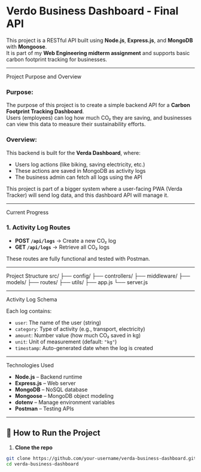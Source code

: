 # Verdo Business Dashboard - Final API

This project is a RESTful API built using **Node.js**, **Express.js**, and **MongoDB** with **Mongoose**.  
It is part of my **Web Engineering midterm assignment** and supports basic carbon footprint tracking for businesses.

---

Project Purpose and Overview

### **Purpose:**
The purpose of this project is to create a simple backend API for a **Carbon Footprint Tracking Dashboard**.  
Users (employees) can log how much CO₂ they are saving, and businesses can view this data to measure their sustainability efforts.

### **Overview:**
This backend is built for the **Verda Dashboard**, where:
- Users log actions (like biking, saving electricity, etc.)
- These actions are saved in MongoDB as activity logs
- The business admin can fetch all logs using the API

This project is part of a bigger system where a user-facing PWA (Verda Tracker) will send log data, and this dashboard API will manage it.

---

Current Progress

### 1. **Activity Log Routes**
- **POST `/api/logs`** → Create a new CO₂ log
- **GET `/api/logs`** → Retrieve all CO₂ logs

These routes are fully functional and tested with Postman.

---

 Project Structure
src/
├── config/
├── controllers/
├── middleware/
├── models/
├── routes/
├── utils/
├── app.js
└── server.js



---

Activity Log Schema

Each log contains:
- `user`: The name of the user (string)
- `category`: Type of activity (e.g., transport, electricity)
- `amount`: Number value (how much CO₂ saved in kg)
- `unit`: Unit of measurement (default: `"kg"`)
- `timestamp`: Auto-generated date when the log is created

---

Technologies Used

- **Node.js** – Backend runtime
- **Express.js** – Web server
- **MongoDB** – NoSQL database
- **Mongoose** – MongoDB object modeling
- **dotenv** – Manage environment variables
- **Postman** – Testing APIs

---

## 🚀 How to Run the Project

1. **Clone the repo**
```bash
git clone https://github.com/your-username/verda-business-dashboard.git
cd verda-business-dashboard



